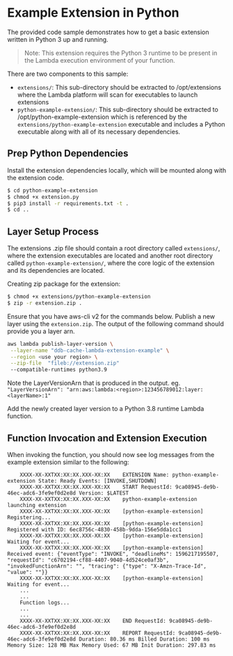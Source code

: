 # Example Extension in Python
The provided code sample demonstrates how to get a basic extension written in Python 3 up and running.

> Note: This extension requires the Python 3 runtime to be present in the Lambda execution environment of your function.

There are two components to this sample:
* `extensions/`: This sub-directory should be extracted to /opt/extensions where the Lambda platform will scan for executables to launch extensions
* `python-example-extension/`: This sub-directory should be extracted to /opt/python-example-extension which is referenced by the `extensions/python-example-extension` executable and includes a Python executable along with all of its necessary dependencies.

## Prep Python Dependencies
Install the extension dependencies locally, which will be mounted along with the extension code.

```bash
$ cd python-example-extension
$ chmod +x extension.py
$ pip3 install -r requirements.txt -t .
$ cd ..
```

## Layer Setup Process
The extensions .zip file should contain a root directory called `extensions/`, where the extension executables are located and another root directory called `python-example-extension/`, where the core logic of the extension  and its dependencies are located.

Creating zip package for the extension:
```bash
$ chmod +x extensions/python-example-extension
$ zip -r extension.zip .
```

Ensure that you have aws-cli v2 for the commands below.
Publish a new layer using the `extension.zip`. The output of the following command should provide you a layer arn.
```bash
aws lambda publish-layer-version \
 --layer-name "ddb-cache-lambda-extension-example" \
 --region <use your region> \
 --zip-file  "fileb://extension.zip"
 --compatible-runtimes python3.9
```
Note the LayerVersionArn that is produced in the output.
eg. `"LayerVersionArn": "arn:aws:lambda:<region>:123456789012:layer:<layerName>:1"`

Add the newly created layer version to a Python 3.8 runtime Lambda function.


## Function Invocation and Extension Execution

When invoking the function, you should now see log messages from the example extension similar to the following:
```
    XXXX-XX-XXTXX:XX:XX.XXX-XX:XX    EXTENSION Name: python-example-extension State: Ready Events: [INVOKE,SHUTDOWN]
    XXXX-XX-XXTXX:XX:XX.XXX-XX:XX    START RequestId: 9ca08945-de9b-46ec-adc6-3fe9ef0d2e8d Version: $LATEST
    XXXX-XX-XXTXX:XX:XX.XXX-XX:XX    python-example-extension launching extension
    XXXX-XX-XXTXX:XX:XX.XXX-XX:XX    [python-example-extension] Registering...
    XXXX-XX-XXTXX:XX:XX.XXX-XX:XX    [python-example-extension] Registered with ID: 6ec8756c-4830-458b-9dda-156e5dda1cc1
    XXXX-XX-XXTXX:XX:XX.XXX-XX:XX    [python-example-extension] Waiting for event...
    XXXX-XX-XXTXX:XX:XX.XXX-XX:XX    [python-example-extension] Received event: {"eventType": "INVOKE", "deadlineMs": 1596217195507, "requestId": "c6702194-cf88-4407-9040-4d524ce0af3b", "invokedFunctionArn": "", "tracing": {"type": "X-Amzn-Trace-Id", "value": ""}}
    XXXX-XX-XXTXX:XX:XX.XXX-XX:XX    [python-example-extension] Waiting for event...
    ...
    ...
    Function logs...
    ...
    ...
    XXXX-XX-XXTXX:XX:XX.XXX-XX:XX    END RequestId: 9ca08945-de9b-46ec-adc6-3fe9ef0d2e8d
    XXXX-XX-XXTXX:XX:XX.XXX-XX:XX    REPORT RequestId: 9ca08945-de9b-46ec-adc6-3fe9ef0d2e8d Duration: 80.36 ms Billed Duration: 100 ms Memory Size: 128 MB Max Memory Used: 67 MB Init Duration: 297.83 ms
```
